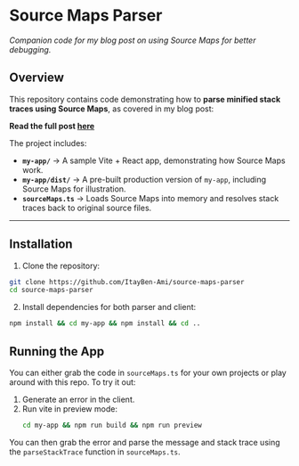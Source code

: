 # Source Maps Parser  
_Companion code for my blog post on using Source Maps for better debugging._  

## Overview  
This repository contains code demonstrating how to **parse minified stack traces using Source Maps**, as covered in my blog post:  

**Read the full post [here](https://dev.to/itaybenami/how-i-leveraged-source-maps-to-improve-my-teams-debugging-1f3c)** 

The project includes:  
- **`my-app/`** → A sample Vite + React app, demonstrating how Source Maps work.  
- **`my-app/dist/`** → A pre-built production version of `my-app`, including Source Maps for illustration.  
- **`sourceMaps.ts`** → Loads Source Maps into memory and resolves stack traces back to original source files.  

---

## Installation

1. Clone the repository:
 ```bash
 git clone https://github.com/ItayBen-Ami/source-maps-parser
 cd source-maps-parser
 ```
2. Install dependencies for both parser and client:
```bash
npm install && cd my-app && npm install && cd ..
```

## Running the App

You can either grab the code in ``sourceMaps.ts`` for your own projects or play around with this repo. To try it out: 
1. Generate an error in the client. 
2. Run vite in preview mode:
    ```bash
    cd my-app && npm run build && npm run preview
    ```
You can then grab the error and parse the message and stack trace using the ``parseStackTrace`` function in ``sourceMaps.ts``.
